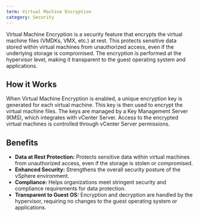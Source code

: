 ```yaml
---
term: Virtual Machine Encryption
category: Security
---
```


Virtual Machine Encryption is a security feature that encrypts the virtual machine files (VMDKs, VMX, etc.) at rest. This protects sensitive data stored within virtual machines from unauthorized access, even if the underlying storage is compromised. The encryption is performed at the hypervisor level, making it transparent to the guest operating system and applications.

## How it Works

When Virtual Machine Encryption is enabled, a unique encryption key is generated for each virtual machine. This key is then used to encrypt the virtual machine files. The keys are managed by a Key Management Server (KMS), which integrates with vCenter Server. Access to the encrypted virtual machines is controlled through vCenter Server permissions.

## Benefits

*   **Data at Rest Protection:** Protects sensitive data within virtual machines from unauthorized access, even if the storage is stolen or compromised.
*   **Enhanced Security:** Strengthens the overall security posture of the vSphere environment.
*   **Compliance:** Helps organizations meet stringent security and compliance requirements for data protection.
*   **Transparent to Guest OS:** Encryption and decryption are handled by the hypervisor, requiring no changes to the guest operating system or applications.
